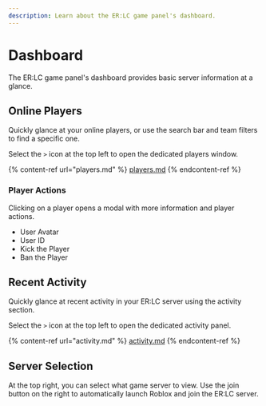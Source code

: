 ```yaml
---
description: Learn about the ER:LC game panel's dashboard.
---
```


# Dashboard

The ER:LC game panel's dashboard provides basic server information at a glance.

## Online Players

Quickly glance at your online players, or use the search bar and team filters to find a specific one.

Select the `>` icon at the top left to open the dedicated players window.

{% content-ref url="players.md" %}
[players.md](players.md)
{% endcontent-ref %}

### Player Actions

Clicking on a player opens a modal with more information and player actions.

* User Avatar
* User ID
* Kick the Player
* Ban the Player

## Recent Activity

Quickly glance at recent activity in your ER:LC server using the activity section.

Select the `>` icon at the top left to open the dedicated activity panel.

{% content-ref url="activity.md" %}
[activity.md](activity.md)
{% endcontent-ref %}

## Server Selection

At the top right, you can select what game server to view. Use the join button on the right to automatically launch Roblox and join the ER:LC server.

